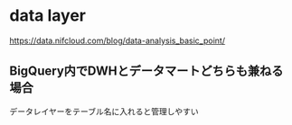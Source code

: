 # data layer
https://data.nifcloud.com/blog/data-analysis_basic_point/

## BigQuery内でDWHとデータマートどちらも兼ねる場合
データレイヤーをテーブル名に入れると管理しやすい